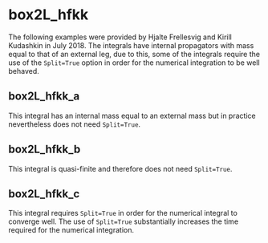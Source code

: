 box2L_hfkk
==========

The following examples were provided by Hjalte Frellesvig and Kirill Kudashkin in July 2018. The integrals have internal propagators with mass equal to that of an external leg, due to this, some of the integrals require the use of the `Split=True` option in order for the numerical integration to be well behaved.

box2L_hfkk_a
------------

This integral has an internal mass equal to an external mass but in practice nevertheless does not need `Split=True`.

box2L_hfkk_b
------------

This integral is quasi-finite and therefore does not need `Split=True`.

box2L_hfkk_c
------------

This integral requires `Split=True` in order for the numerical integral to converge well. The use of `Split=True` substantially increases the time required for the numerical integration.